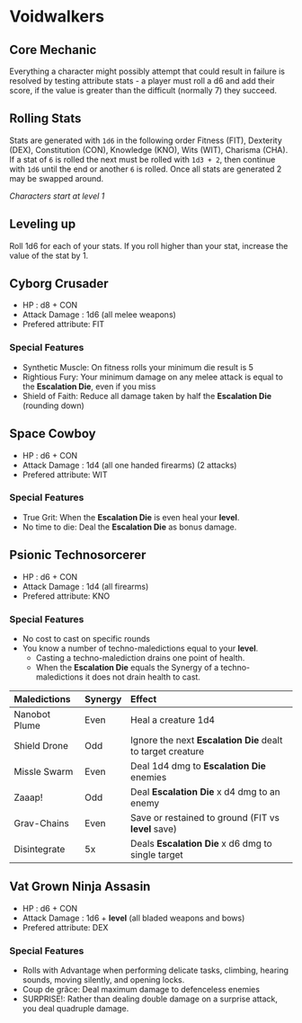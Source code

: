 # Voidwalkers

## Core Mechanic
Everything a character might possibly attempt that could result in failure is resolved by testing attribute stats - a player must roll a d6 and add their score, if the value is greater than the difficult (normally 7) they succeed.

## Rolling Stats
Stats are generated with `1d6` in the following order Fitness (FIT), Dexterity (DEX), Constitution (CON), Knowledge (KNO), Wits (WIT), Charisma (CHA). If a stat of `6` is rolled the next must be rolled with `1d3 + 2`, then continue with `1d6` until the end or another `6` is rolled. Once all stats are generated 2 may be swapped around.

*Characters start at level 1*

## Leveling up

Roll 1d6 for each of your stats. If you roll higher than your stat, increase the value of the stat by 1.

## **Cyborg Crusader**

- HP : d8 + CON
- Attack Damage : 1d6 (all melee weapons)
- Prefered attribute: FIT

### Special Features

- Synthetic Muscle: On fitness rolls your minimum die result is 5
- Rightious Fury: Your minimum damage on any melee attack is equal to the **Escalation Die**, even if you miss
- Shield of Faith: Reduce all damage taken by half the **Escalation Die** (rounding down)

## **Space Cowboy**

- HP : d6 + CON
- Attack Damage : 1d4 (all one handed firearms) (2 attacks)
- Prefered attribute: WIT

### Special Features

- True Grit: When the **Escalation Die** is even heal your **level**.
- No time to die: Deal the **Escalation Die** as bonus damage.

## **Psionic Technosorcerer**

- HP : d6 + CON
- Attack Damage : 1d4 (all firearms)
- Prefered attribute: KNO

### Special Features

- No cost to cast on specific rounds
- You know a number of techno-maledictions equal to your **level**. 
	- Casting a techno-malediction drains one point of health.
	- When the **Escalation Die** equals the Synergy of a techno-maledictions it does not drain health to cast.

|Maledictions|Synergy|Effect|
|:-|:-|:-|
|Nanobot Plume|Even|Heal a creature 1d4|
|Shield Drone|Odd|Ignore the next **Escalation Die** dealt to target creature|
|Missle Swarm|Even|Deal 1d4 dmg to **Escalation Die** enemies|
|Zaaap!|Odd|Deal **Escalation Die** x d4 dmg to an enemy|
|Grav-Chains|Even|Save or restained to ground (FIT vs **level** save)|
|Disintegrate|5x|Deals **Escalation Die** x d6 dmg to single target|

## **Vat Grown Ninja Assasin**

- HP : d6 + CON
- Attack Damage : 1d6 + **level** (all bladed weapons and bows)
- Prefered attribute: DEX

### Special Features

- Rolls with Advantage when performing delicate tasks, climbing, hearing sounds, moving silently, and opening locks.
- Coup de grâce: Deal maximum damage to defenceless enemies
- SURPRISE!: Rather than dealing double damage on a surprise attack, you deal quadruple damage.